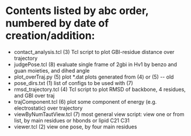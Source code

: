 
# Contents listed by abc order, numbered by date of creation/addition:

* contact\_analysis.tcl (3) Tcl script to plot GBI-residue distance over trajectory
* judgePose.tcl         (8) evaluate single frame of 2gbi in Hv1 by benzo and guan moieties, and dihed angle
* plot\_overTraj.py     (5) plot \*.dat plots generated from (4) or (5) -- old
* pose\_dirs.txt        (1) list of configs to be used with (7)
* rmsd\_trajectory.tcl  (4) Tcl script to plot RMSD of backbone, 4 residues, and GBI over traj
* trajComponent.tcl     (6) plot some component of energy (e.g. electrostatic) over trajectory
* viewByNumTautView.tcl (7) most general view script: view one or from list, by main residues or hbonds or lipid C21 C31
* viewer.tcl            (2) view one pose, by four main residues

